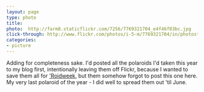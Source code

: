 ```yaml
---
layout: page
type: photo
title: 
photo:  http://farm8.staticflickr.com/7256/7769321704_e4f46f83bc.jpg
click-through: http://www.flickr.com/photos/i-5-m/7769321704/in/photostream/
categories: 
- picture
---
```

Adding for completeness sake. I'd posted all the polaroids I'd taken this year to my blog first, intentionally leaving them off Flickr, because I wanted to save them all for ['Roidweek](http://www.flickr.com/groups/polaroidweek2012/), but them somehow forgot to post this one here. My very last polaroid of the year - I did well to spread them out 'til June.
